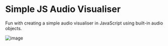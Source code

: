# Simple JS Audio Visualiser

Fun with creating a simple audio visualiser in JavaScript using built-in audio objects.

![image](https://user-images.githubusercontent.com/56632002/211358866-bb8f06e5-4af2-4747-a4e3-cbf955b85a02.png)

